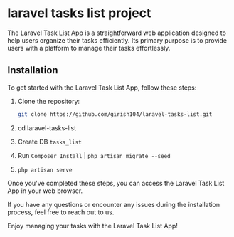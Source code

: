 # laravel tasks list project

The Laravel Task List App is a straightforward web application designed to help users organize their tasks efficiently. Its primary purpose is to provide users with a platform to manage their tasks effortlessly.

## Installation

To get started with the Laravel Task List App, follow these steps:

1. Clone the repository:
   ```bash
   git clone https://github.com/girish104/laravel-tasks-list.git

2. cd laravel-tasks-list

3. Create DB `tasks_list`

4. Run `Composer Install` | `php artisan migrate --seed`

5. `php artisan serve`


Once you've completed these steps, you can access the Laravel Task List App in your web browser.

If you have any questions or encounter any issues during the installation process, feel free to reach out to us.

Enjoy managing your tasks with the Laravel Task List App!
